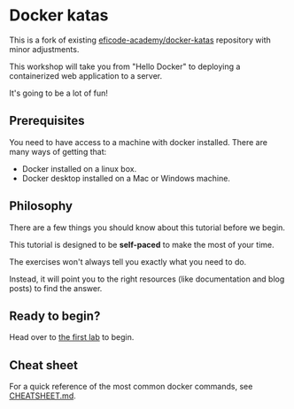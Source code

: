 # Docker katas

This is a fork of existing [eficode-academy/docker-katas](https://github.com/eficode-academy/docker-katas) repository with minor adjustments.

This workshop will take you from "Hello Docker" to deploying a containerized web application to a server.

It's going to be a lot of fun!


## Prerequisites

You need to have access to a machine with docker installed.
There are many ways of getting that:
* Docker installed on a linux box. 
* Docker desktop installed on a Mac or Windows machine.

## Philosophy


There are a few things you should know about this tutorial before we begin.

This tutorial is designed to be **self-paced** to make the most of your time.

The exercises won't always tell you exactly what you need to do.

Instead, it will point you to the right resources (like documentation and blog posts) to find the answer.

Ready to begin?
---------------

Head over to [the first lab](labs/00-getting-started.md) to begin.

## Cheat sheet

For a quick reference of the most common docker commands, see [CHEATSHEET.md](CHEATSHEET.md).


